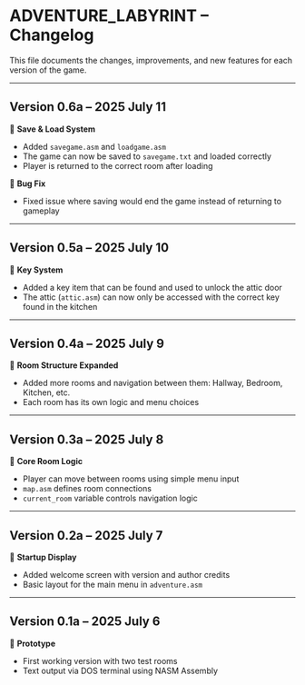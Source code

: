 # ADVENTURE_LABYRINT – Changelog

This file documents the changes, improvements, and new features for each version of the game.

---

## Version 0.6a – 2025 July 11
🔹 **Save & Load System**
- Added `savegame.asm` and `loadgame.asm`
- The game can now be saved to `savegame.txt` and loaded correctly
- Player is returned to the correct room after loading

🔹 **Bug Fix**
- Fixed issue where saving would end the game instead of returning to gameplay

---

## Version 0.5a – 2025 July 10
🔹 **Key System**
- Added a key item that can be found and used to unlock the attic door
- The attic (`attic.asm`) can now only be accessed with the correct key found in the kitchen

---

## Version 0.4a – 2025 July 9
🔹 **Room Structure Expanded**
- Added more rooms and navigation between them: Hallway, Bedroom, Kitchen, etc.
- Each room has its own logic and menu choices

---

## Version 0.3a – 2025 July 8
🔹 **Core Room Logic**
- Player can move between rooms using simple menu input
- `map.asm` defines room connections
- `current_room` variable controls navigation logic

---

## Version 0.2a – 2025 July 7
🔹 **Startup Display**
- Added welcome screen with version and author credits
- Basic layout for the main menu in `adventure.asm`

---

## Version 0.1a – 2025 July 6
🔹 **Prototype**
- First working version with two test rooms
- Text output via DOS terminal using NASM Assembly
